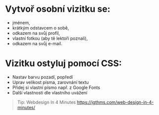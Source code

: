 # Vytvoř osobní vizitku se:

- jménem,
- krátkým odstavcem o sobě,
- odkazem na svůj profil,
- vlastní fotkou (aby tě lektoři poznali),
- odkazem na svůj e-mail.

# Vizitku ostyluj pomocí CSS:

- Nastav barvu pozadí, popředí
- Uprav velikost písma, zarovnání textu
- Přidej si vlastní písmo např. z Google Fonts
- Další vlastnosti dle vlastního uvážení

> Tip: Webdesign In 4 Minutes https://jgthms.com/web-design-in-4-minutes/